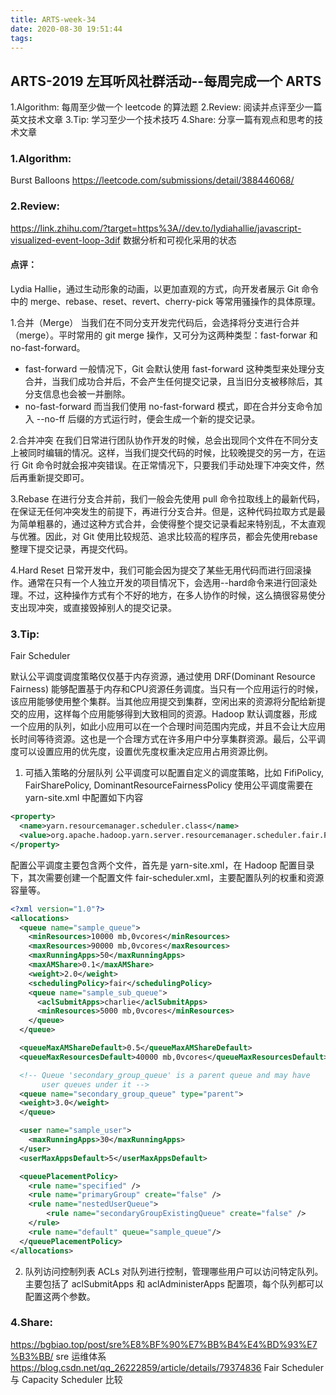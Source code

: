 ```yaml
---
title: ARTS-week-34
date: 2020-08-30 19:51:44
tags:
---
```



## ARTS-2019 左耳听风社群活动--每周完成一个 ARTS
1.Algorithm: 每周至少做一个 leetcode 的算法题
2.Review: 阅读并点评至少一篇英文技术文章
3.Tip: 学习至少一个技术技巧
4.Share: 分享一篇有观点和思考的技术文章

### 1.Algorithm:

Burst Balloons https://leetcode.com/submissions/detail/388446068/

### 2.Review:

https://link.zhihu.com/?target=https%3A//dev.to/lydiahallie/javascript-visualized-event-loop-3dif
数据分析和可视化采用的状态

#### 点评：

Lydia Hallie，通过生动形象的动画，以更加直观的方式，向开发者展示 Git 命令中的 merge、rebase、reset、revert、cherry-pick 等常用骚操作的具体原理。

1.合并（Merge） 当我们在不同分支开发完代码后，会选择将分支进行合并（merge）。平时常用的 git merge 操作，又可分为这两种类型：fast-forwar 和 no-fast-forward。
- fast-forward 一般情况下，Git 会默认使用 fast-forward 这种类型来处理分支合并，当我们成功合并后，不会产生任何提交记录，且当旧分支被移除后，其分支信息也会被一并删除。
- no-fast-forward 而当我们使用 no-fast-forward 模式，即在合并分支命令加入 --no-ff 后缀的方式运行时，便会生成一个新的提交记录。

2.合并冲突 在我们日常进行团队协作开发的时候，总会出现同个文件在不同分支上被同时编辑的情况。这样，当我们提交代码的时候，比较晚提交的另一方，在运行 Git 命令时就会报冲突错误。在正常情况下，只要我们手动处理下冲突文件，然后再重新提交即可。

3.Rebase 在进行分支合并前，我们一般会先使用 pull 命令拉取线上的最新代码，在保证无任何冲突发生的前提下，再进行分支合并。但是，这种代码拉取方式是最为简单粗暴的，通过这种方式合并，会使得整个提交记录看起来特别乱，不太直观与优雅。因此，对 Git 使用比较规范、追求比较高的程序员，都会先使用rebase整理下提交记录，再提交代码。

4.Hard Reset 日常开发中，我们可能会因为提交了某些无用代码而进行回滚操作。通常在只有一个人独立开发的项目情况下，会选用--hard命令来进行回滚处理。不过，这种操作方式有个不好的地方，在多人协作的时候，这么搞很容易使分支出现冲突，或直接毁掉别人的提交记录。


### 3.Tip:

Fair Scheduler 

默认公平调度调度策略仅仅基于内存资源，通过使用 DRF(Dominant Resource Fairness) 能够配置基于内存和CPU资源任务调度。当只有一个应用运行的时候，该应用能够使用整个集群。当其他应用提交到集群，空闲出来的资源将分配给新提交的应用，这样每个应用能够得到大致相同的资源。Hadoop 默认调度器，形成一个应用的队列，如此小应用可以在一个合理时间范围内完成，并且不会让大应用长时间等待资源。这也是一个合理方式在许多用户中分享集群资源。最后，公平调度可以设置应用的优先度，设置优先度权重决定应用占用资源比例。


1. 可插入策略的分层队列
公平调度可以配置自定义的调度策略，比如 FifiPolicy, FairSharePolicy, DominantResourceFairnessPolicy 使用公平调度需要在 yarn-site.xml 中配置如下内容

```xml
<property>
  <name>yarn.resourcemanager.scheduler.class</name>
  <value>org.apache.hadoop.yarn.server.resourcemanager.scheduler.fair.FairScheduler</value>
</property>
```

配置公平调度主要包含两个文件，首先是 yarn-site.xml，在 Hadoop 配置目录下，其次需要创建一个配置文件 fair-scheduler.xml，主要配置队列的权重和资源容量等。

```xml
<?xml version="1.0"?>
<allocations>
  <queue name="sample_queue">
    <minResources>10000 mb,0vcores</minResources>
    <maxResources>90000 mb,0vcores</maxResources>
    <maxRunningApps>50</maxRunningApps>
    <maxAMShare>0.1</maxAMShare>
    <weight>2.0</weight>
    <schedulingPolicy>fair</schedulingPolicy>
    <queue name="sample_sub_queue">
      <aclSubmitApps>charlie</aclSubmitApps>
      <minResources>5000 mb,0vcores</minResources>
    </queue>
  </queue>

  <queueMaxAMShareDefault>0.5</queueMaxAMShareDefault>
  <queueMaxResourcesDefault>40000 mb,0vcores</queueMaxResourcesDefault>

  <!-- Queue 'secondary_group_queue' is a parent queue and may have
       user queues under it -->
  <queue name="secondary_group_queue" type="parent">
  <weight>3.0</weight>
  </queue>

  <user name="sample_user">
    <maxRunningApps>30</maxRunningApps>
  </user>
  <userMaxAppsDefault>5</userMaxAppsDefault>

  <queuePlacementPolicy>
    <rule name="specified" />
    <rule name="primaryGroup" create="false" />
    <rule name="nestedUserQueue">
        <rule name="secondaryGroupExistingQueue" create="false" />
    </rule>
    <rule name="default" queue="sample_queue"/>
  </queuePlacementPolicy>
</allocations>
```

2. 队列访问控制列表
ACLs 对队列进行控制，管理哪些用户可以访问特定队列。主要包括了 aclSubmitApps 和 aclAdministerApps 配置项，每个队列都可以配置这两个参数。


### 4.Share:

https://bgbiao.top/post/sre%E8%BF%90%E7%BB%B4%E4%BD%93%E7%B3%BB/
sre 运维体系
https://blog.csdn.net/qq_26222859/article/details/79374836
Fair Scheduler 与 Capacity Scheduler 比较